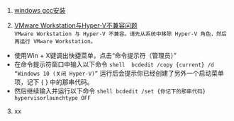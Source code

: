 1. [windows gcc安装](http://blog.csdn.net/yunxian_19/article/details/46799339)<br>

2. [VMware Workstation与Hyper-V不兼容问题](https://blog.csdn.net/Becivells/article/details/51755399?utm_source=blogxgwz4)<br>
`VMware Workstation 与 Hyper-V 不兼容。请先从系统中移除 Hyper-V 角色，然后再运行 VMware Workstation。`
 - 使用Win + X键调出快捷菜单，点击“命令提示符（管理员）”
 - 在命令提示符窗口中输入以下命令 ```shell  bcdedit /copy {current} /d “Windows 10 (关闭 Hyper-V)”``` 运行后会提示你已经创建了另外一个启动菜单项，记下 { } 中的那串代码。
 - 然后继续输入并运行以下命令 ```shell bcdedit /set {你记下的那串代码} hypervisorlaunchtype OFF```

3. xx


